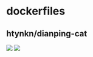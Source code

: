 # dockerfiles

## htynkn/dianping-cat
[![](https://images.microbadger.com/badges/version/htynkn/dianping-cat.svg)](https://microbadger.com/images/htynkn/dianping-cat "Get your own version badge on microbadger.com")
[![](https://images.microbadger.com/badges/image/htynkn/dianping-cat.svg)](https://microbadger.com/images/htynkn/dianping-cat "Get your own image badge on microbadger.com")